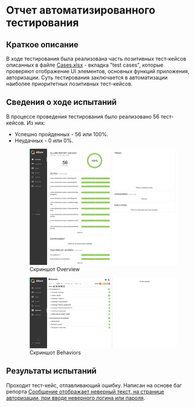 <h1>Отчет автоматизированного тестирования</h1>

<h2>Краткое описание</h2>
В ходе тестирования была реализована часть позитивных тест-кейсов описанных в файле 
  <a href="Cases.xlsx">Cases.xlsx</a> 
  - вкладка "test cases", которые проверяют отображение UI элементов, основных функций приложения, авторизации.
Суть тестирования заключается в автоматизации наиболее приоритетных позитивных тест-кейсов.

<h2>Сведения о ходе испытаний</h2>
В процессе проведения тестирования было реализовано 56 тест-кейсов. Из них: 
<div>
  <ul>
    <li>Успешно пройденных - 56 или 100%.</li>
    <li>Неудачных - 0 или 0%.</li>
    <figure>
      <img src="./images/AllureOverview.png">
        <figcaption>
          Скриншот Overview
        </figcaption>
    </figure>
    <figure>
      <img src="./images/AllureBehaviors.png"> 
        <figcaption>
          Скриншот Behaviors
        </figcaption>
    </figure>
  </ul>
</div>



<h2>Результаты испытаний</h2>
Проходит тест-кейс, отлавливающий ошибку. Написан на основе баг репорта 
  <a href="https://github.com/Nephedov/Hospice_app_Testing/issues/3#issue-2085890775">
    Сообщение отображает неверный текст, на странице авторизации, при вводе неверного логина или пароля</a>.
